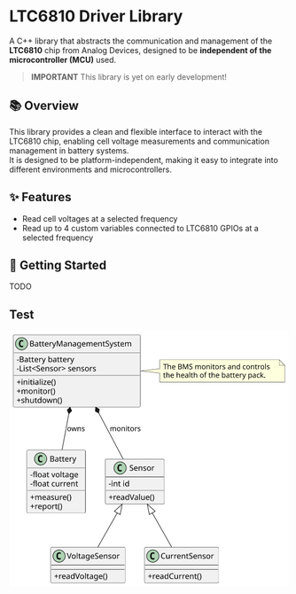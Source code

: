 # LTC6810 Driver Library

A C++ library that abstracts the communication and management of the **LTC6810** chip from Analog Devices, designed to be **independent of the microcontroller (MCU)** used.

> **IMPORTANT** This library is yet on early development!

## 📚 Overview

This library provides a clean and flexible interface to interact with the LTC6810 chip, enabling cell voltage measurements and communication management in battery systems.  
It is designed to be platform-independent, making it easy to integrate into different environments and microcontrollers.

## ✨ Features

- Read cell voltages at a selected frequency
- Read up to 4 custom variables connected to LTC6810 GPIOs at a selected frequency

## 🚀 Getting Started

TODO

## Test

![Test diagram](doc/diagrams/out/test/Test.svg)